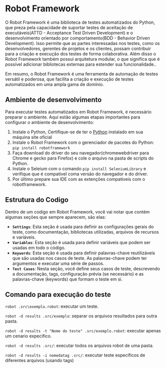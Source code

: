 # Robot Framework
O Robot Framework é uma biblioteca de testes automatizados  do Python, que preza pela capacidade de suportar testes de aceitação de executáveis(ATTD - Acceptance Test Driven Development) e o desenvolvimento orientado por comportamento(BDD - Behavior Driven Development). Isso permite que as partes interessadas nos testes, como os desenvolvedores, gerentes de projetos e os clientes, possam contribuir para a criação e execução dos testes de forma colaborativa. Além disso o Robot Framework também possui arquitetura modular, o que significa que é possível adicionar bibliotecas externas para estender sua funcionalidade..

Em resumo, o Robot Framework é uma ferramenta de automação de testes versátil e poderosa, que facilita a criação e execução de testes automatizados em uma ampla gama de domínio.

## Ambiente de desenvolvimento
Para executar testes automatizados em Robot Framework, é necessário preparar o ambiente. Aqui estão algumas etapas importantes para configurar o ambiente de desenvolvimento:

1. Instale o Python, Certifique-se de ter o [Python](https://www.python.org/downloads/) instalado em sua máquina site oficial
3. Instale o Robot Framework com o gerenciador de pacotes do Python: `pip install robotframework`
4. Faça download do driver do seu navegador(chromewebdriver para Chrome e gecko para Firefox) e cole o arquivo na pasta de scripts do Python.
5. Instale o Seleium com o comando `pip install SeleniumLibrary` e verifique que é compativel coma versão do navegador e do driver.
6. Por último prepare sua IDE com as extenções compativeis com o robotframework.

## Estrutura do Codigo
Dentro de um codigo em Robot Framework, você vai notar que contém algumas seções que sempre aparecem, são elas:
- **`Settings`**: Esta seção é usada para definir as configurações gerais do teste, como documentação, bibliotecas utilizadas, arquivos de recursos e variáveis.
- **`Variables`**: Esta seção é usada para definir variáveis que podem ser usadas em todo o código.
- **`Keywords`**: Esta seção é usada para definir palavras-chave reutilizáveis que são usadas nos casos de teste. As palavras-chave podem ter argumentos e executar uma série de passos.
- **`Test Cases`**: Nesta seção, você define seus casos de teste, descrevendo a documentação, tags, configuração prévia (se necessário) e as palavras-chave (keywords) que formam o teste em si.

## Comando para execução do teste

`robot .src\exemplo.robot`: executar um teste.

`robot -d results .src/exemplo`: separar os arquivos resultados para outra pasta.

`robot -d results -t "Nome do teste" .src/exemplo.robot`: executar apenas um cenario expecifico.

`robot -d results .src/`: executar todos os arquivos robot de uma pasta.

`robot -d results -i nomedatag .src/`: executar teste especificos de diferentes arquivos (usando tags)